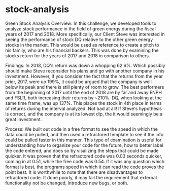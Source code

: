 # stock-analysis
Green Stock Analysis
Overview: In this challenge, we developed tools to analyze stock performance in the field of green energy during the fiscal years of 2017 and 2018. More specifically, our Client Steve was interested in seeing the performance of stock DQ relative to the other green energy stocks in the market.  This would be used as reference to create a pitch to his family, who are his financial backers. This was done by examining the stocks return for the years of 2017 and 2018 in comparison to others.  

Findings: In 2018, DQ's return was down a whopping 62.6%.  Which possibly should make Steve reconsider his plans and go with another company in his investment.  However, if you consider the fact that the returns from the year prior, 2017, were up 199%, it could be argued that the company is well below its peak and there is still plenty of room to grow. The best performers from the beginning of 2017 until the end of 2018 are by far and away ENPH and FSLR, both increasing their returns by ~210%. DQ, when looking at the same time frame, was up 137%.  This places the stock in 4th place in terms of returns during the interval analyzed.  Not bad at all! If Steve's hypothesis is correct, and the company is at its lowest dip, the it would seemingly be a great investment.  


Process: We built out code in a free format to see the speed in which the data could be pulled, and then used a refractored template to see if the info could be pulled faster in this manner. This type of examination is useful for understanding how to organize your code for the future, how to better label the code entered, and does so by visalizing the steps that could be made quicker.  It was proven that the refractored code was 0.03 seconds quicker, coming in at 0.51, while the free code was 0.54. If it was any question which format is best, the programs speed in which it can read the code proves the point best. It is worthwhile to note that there are disadvantages to refractored code.  If done poorly, it may fail the requirement that external functionality not be changed, introduce new bugs, or both. 



